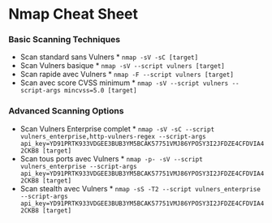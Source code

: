 # Nmap Cheat Sheet

### Basic Scanning Techniques
* Scan standard sans Vulners
        * `nmap -sV -sC [target]`
* Scan Vulners basique
        * `nmap -sV --script vulners [target]`
* Scan rapide avec Vulners
        * `nmap -F --script vulners [target]`
* Scan avec score CVSS minimum
        * `nmap -sV --script vulners --script-args mincvss=5.0 [target]`

### Advanced Scanning Options
* Scan Vulners Enterprise complet
        * `nmap -sV -sC --script vulners_enterprise,http-vulners-regex --script-args api_key=YD91PRTK933VDGEE3BUB3YM5BCAK57751VMJ86YPOSY3I2JFDZE4CFDVIA42CKB8 [target]`
* Scan tous ports avec Vulners
        * `nmap -p- -sV --script vulners_enterprise --script-args api_key=YD91PRTK933VDGEE3BUB3YM5BCAK57751VMJ86YPOSY3I2JFDZE4CFDVIA42CKB8 [target]`
* Scan stealth avec Vulners
        * `nmap -sS -T2 --script vulners_enterprise --script-args api_key=YD91PRTK933VDGEE3BUB3YM5BCAK57751VMJ86YPOSY3I2JFDZE4CFDVIA42CKB8 [target]`
